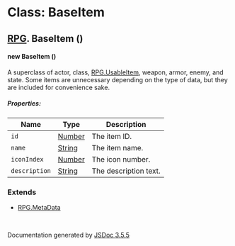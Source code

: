 # Class: BaseItem

## [RPG](RPG.html).  BaseItem ()

#### new BaseItem ()

A superclass of actor, class, [RPG.UsableItem](RPG.UsableItem.html), weapon, armor, enemy, and state. Some items are unnecessary depending on the type of data, but they are included for convenience sake.

##### Properties:

| Name | Type | Description |
| --- | --- | --- |
| `id` | [Number](Number.html) | The item ID. |
| `name` | [String](String.html) | The item name. |
| `iconIndex` | [Number](Number.html) | The icon number. |
| `description` | [String](String.html) | The description text. |

<dl>
</dl>

### Extends

* [RPG.MetaData](RPG.MetaData.html)

 <br>

  Documentation generated by [JSDoc 3.5.5](https://github.com/jsdoc3/jsdoc)
